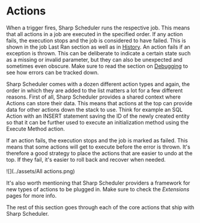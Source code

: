 # Actions

When a trigger fires, Sharp Scheduler runs the respective job. This means that all actions in a job are executed in the specified order. If any action fails, the execution stops and the job is considered to have failed. This is shown in the job Last Ran section as well as in [History](../history.html). An action fails if an exception is thrown. This can be deliberate to indicate a certain state such as a missing or invalid parameter, but they can also be unexpected and sometimes even obscure. Make sure to read the section on [Debugging](../debugging.html) to see how errors can be tracked down. 

Sharp Scheduler comes with a dozen different action types and again, the order in which they are added to the list matters a lot for a few different reasons. First of all, Sharp Scheduler provides a shared context where Actions can store their data. This means that actions at the top can provide data for other actions down the stack to use. Think for example an SQL Action with an INSERT statement saving the ID of the newly created entity so that it can be further used to execute an initialization method using the Execute Method action.

If an action fails, the execution stops and the job is marked as failed. This means that some actions will get to execute before the error is thrown. It's therefore a good strategy to place the actions that are easier to undo at the top. If they fail, it's easier to roll back and recover when needed.


![](../assets/All actions.png)

It's also worth mentioning that Sharp Scheduler providers a framework for new types of actions to be plugged in. Make sure to check the *Extensions* pages for more info.

The rest of this section goes through each of the core actions that ship with Sharp Scheduler.
